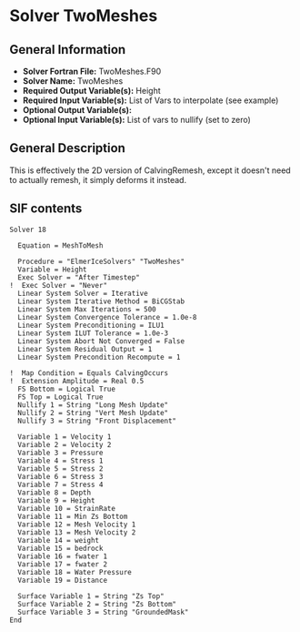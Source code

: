# Solver TwoMeshes

## General Information

- **Solver Fortran File:** TwoMeshes.F90
- **Solver Name:** TwoMeshes
- **Required Output Variable(s):** Height
- **Required Input Variable(s):** List of Vars to interpolate (see example)
- **Optional Output Variable(s):** 
- **Optional Input Variable(s):** List of vars to nullify (set to zero)

## General Description
This is effectively the 2D version of CalvingRemesh, except it doesn't need to actually remesh, it simply deforms it instead.

## SIF contents

```
Solver 18

  Equation = MeshToMesh

  Procedure = "ElmerIceSolvers" "TwoMeshes"
  Variable = Height
  Exec Solver = "After Timestep"
!  Exec Solver = "Never"
  Linear System Solver = Iterative
  Linear System Iterative Method = BiCGStab
  Linear System Max Iterations = 500
  Linear System Convergence Tolerance = 1.0e-8
  Linear System Preconditioning = ILU1
  Linear System ILUT Tolerance = 1.0e-3
  Linear System Abort Not Converged = False
  Linear System Residual Output = 1
  Linear System Precondition Recompute = 1

!  Map Condition = Equals CalvingOccurs
!  Extension Amplitude = Real 0.5
  FS Bottom = Logical True
  FS Top = Logical True
  Nullify 1 = String "Long Mesh Update"
  Nullify 2 = String "Vert Mesh Update"
  Nullify 3 = String "Front Displacement"

  Variable 1 = Velocity 1
  Variable 2 = Velocity 2
  Variable 3 = Pressure
  Variable 4 = Stress 1
  Variable 5 = Stress 2
  Variable 6 = Stress 3
  Variable 7 = Stress 4
  Variable 8 = Depth
  Variable 9 = Height
  Variable 10 = StrainRate
  Variable 11 = Min Zs Bottom
  Variable 12 = Mesh Velocity 1
  Variable 13 = Mesh Velocity 2
  Variable 14 = weight
  Variable 15 = bedrock
  Variable 16 = fwater 1
  Variable 17 = fwater 2
  Variable 18 = Water Pressure
  Variable 19 = Distance

  Surface Variable 1 = String "Zs Top"
  Surface Variable 2 = String "Zs Bottom"
  Surface Variable 3 = String "GroundedMask"
End
```
